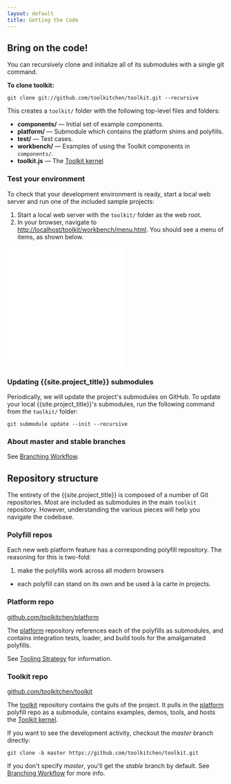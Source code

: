 ```yaml
---
layout: default
title: Getting the Code
---
```


## Bring on the code!

You can recursively clone and initialize all of its submodules with a single git command.

**To clone toolkit:**

    git clone git://github.com/toolkitchen/toolkit.git --recursive

This creates a `toolkit/` folder with the following top-level files and folders:

- **components/** — Initial set of example components.
- **platform/** — Submodule which contains the platform shims and polyfills.
- **test/** — Test cases.
- **workbench/** — Examples of using the Toolkit components in `components/`. 
- **toolkit.js** — The [Toolkit kernel](toolkit-kernel-explainer.html)

### Test your environment

To check that your development environment is ready, start a local web
server and run one of the included sample projects:

1. Start a local web server with the `toolkit/` folder as the web root.
2. In your browser, navigate to
    [http://localhost/toolkit/workbench/menu.html](http://localhost/toolkit/workbench/menu.html).
    You should see a menu of items, as shown below.

<iframe src="/toolkit/workbench/menu.html" style="width: 270px;height:280px;border:none;"></iframe>

### Updating {{site.project_title}} submodules

Periodically, we will update the project's submodules on GitHub. To
update your local {{site.project_title}}'s submodules, run the following command
from the `toolkit/` folder:

    git submodule update --init --recursive

### About master and stable branches

See [Branching Workflow](branching-strategy.html).


## Repository structure

The entirety of the {{site.project_title}} is composed of a number of Git
repositories. Most are included as submodules in the main `toolkit` repository.
However, understanding the various pieces will help you navigate the codebase.

### Polyfill repos

Each new web platform feature has a corresponding polyfill repository. The
reasoning for this is two-fold:

1. make the polyfills work across all modern browsers
-  each polyfill can stand on its own and be used à la carte in projects.

### Platform repo

[github.com/toolkitchen/platform](https://github.com/toolkitchen/platform)

The [platform](https://github.com/toolkitchen/platform) repository references each of the polyfills as submodules, and contains integration tests, loader, and build tools for the amalgamated polyfills.

See [Tooling Strategy](tooling-strategy.html) for information.

### Toolkit repo

[github.com/toolkitchen/toolkit](https://github.com/toolkitchen/toolkit)

The [toolkit](https://github.com/toolkitchen/toolkit) repository contains the guts
of the project. It pulls in the [platform](https://github.com/toolkitchen/platform)
polyfill repo as a submodule, contains examples, demos, tools, and hosts the
[Toolkit kernel](toolkit-kernel-explainer.html).

If you want to see the development activity, checkout the _master_ branch directly:

    git clone -b master https://github.com/toolkitchen/toolkit.git

If you don't specify _master_, you'll get the _stable_ branch by default.
See [Branching Workflow](branching-strategy.html) for more info.
